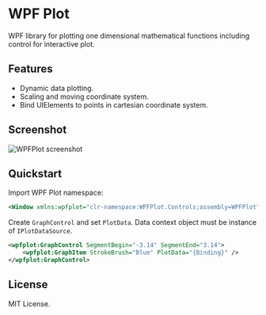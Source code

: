 WPF Plot
=======
WPF library for plotting one dimensional mathematical functions including control for interactive plot.

Features
--------
* Dynamic data plotting.
* Scaling and moving coordinate system.
* Bind UIElements to points in cartesian coordinate system.

Screenshot
----------
![WPFPlot screenshot](http://s28.postimg.org/ydgkcmvhp/wpfplot.png)

Quickstart
----------
Import WPF Plot namespace:
~~~xml
<Window xmlns:wpfplot="clr-namespace:WPFPlot.Controls;assembly=WPFPlot" />
~~~
Create `GraphControl` and set `PlotData`. Data context object must be instance of `IPlotDataSource`. 
~~~xml
<wpfplot:GraphControl SegmentBegin="-3.14" SegmentEnd="3.14">
    <wpfplot:GraphItem StrokeBrush="Blue" PlotData="{Binding}" />
</wpfplot:GraphControl>
~~~

License
-------
MIT License.
